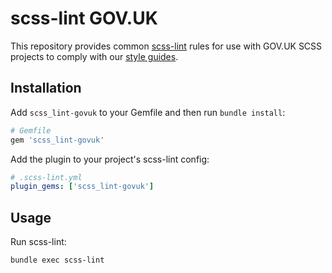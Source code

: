 # scss-lint GOV.UK

This repository provides common [scss-lint][scss-lint] rules for use with GOV.UK SCSS projects to comply with our [style guides][guides].

## Installation

Add `scss_lint-govuk` to your Gemfile and then run `bundle install`:

```ruby
# Gemfile
gem 'scss_lint-govuk'
```

Add the plugin to your project's scss-lint config:

```yaml
# .scss-lint.yml
plugin_gems: ['scss_lint-govuk']
```

## Usage

Run scss-lint:

```sh
bundle exec scss-lint
```

[guides]: https://github.com/alphagov/styleguides
[scss-lint]: https://github.com/brigade/scss-lint
